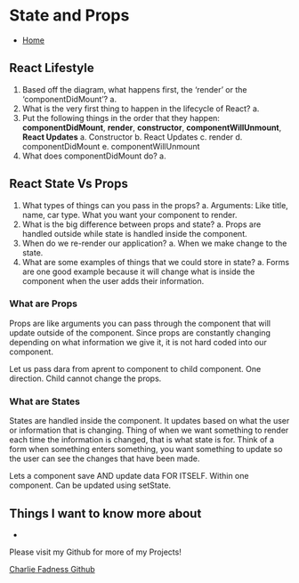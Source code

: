 # State and Props

* [Home](https://fadnesscharlie.github.io/reading-notes/301/)

## React Lifestyle

1. Based off the diagram, what happens first, the ‘render’ or the ‘componentDidMount’?
  a.
2. What is the very first thing to happen in the lifecycle of React?
  a.
3. Put the following things in the order that they happen: **componentDidMount**, **render**, **constructor**, **componentWillUnmount**, **React Updates**
  a. Constructor
  b. React Updates
  c. render
  d. componentDidMount
  e. componentWillUnmount
4. What does componentDidMount do?
  a.

## React State Vs Props

1. What types of things can you pass in the props?
  a. Arguments: Like title, name, car type. What you want your component to render.
2. What is the big difference between props and state?
  a. Props are handled outside while state is handled inside the component.
3. When do we re-render our application?
  a. When we make change to the state.
4. What are some examples of things that we could store in state?
  a. Forms are one good example because it will change what is inside the component when the user adds their information.

### What are Props

Props are like arguments you can pass through the component that will update outside of the component. Since props are constantly changing depending on what information we give it, it is not hard coded into our component.

Let us pass dara from aprent to component to child component. One direction. Child cannot change the props.

### What are States

States are handled inside the component. It updates based on what the user or information that is changing. Thing of when we want something to render each time the information is changed, that is what state is for. Think of a form when something enters something, you want something to update so the user can see the changes that have been made.

Lets a component save AND update data FOR ITSELF. Within one component. Can be updated using setState.

## Things I want to know more about

- 

Please visit my Github for more of my Projects!

[Charlie Fadness Github](https://github.com/fadnesscharlie)
